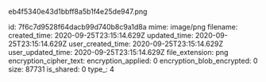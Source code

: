 eb4f5340e43d1bbff8a5b1f4e25de947.png

id: 7f6c7d9528f64dacb99d740b8c9a1d8a
mime: image/png
filename: 
created_time: 2020-09-25T23:15:14.629Z
updated_time: 2020-09-25T23:15:14.629Z
user_created_time: 2020-09-25T23:15:14.629Z
user_updated_time: 2020-09-25T23:15:14.629Z
file_extension: png
encryption_cipher_text: 
encryption_applied: 0
encryption_blob_encrypted: 0
size: 87731
is_shared: 0
type_: 4